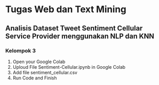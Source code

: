 # Tugas Web dan Text Mining
## Analisis Dataset Tweet Sentiment Cellular Service Provider menggunakan NLP dan KNN
### Kelompok 3

1. Open your Google Colab
2. Uploud File Sentiment-Cellular.ipynb in Google Colab
3. Add file sentiment_cellular.csv
4. Run Code and Finish
